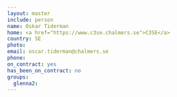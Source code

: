```yaml
---
layout: master
include: person
name: Oskar Tiderman
home: <a href="https://www.c3se.chalmers.se">C3SE</a>
country: SE
photo: 
email: oscar.tiderman@chalmers.se
phone:
on_contract: yes
has_been_on_contract: no
groups:
  glenna2:
---
```

